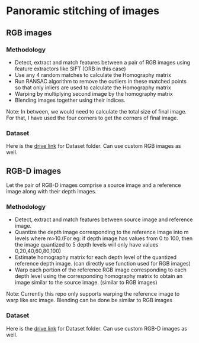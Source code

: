 # Panoramic stitching of images

## RGB images

### Methodology
* Detect, extract and match features between a pair of RGB images using feature extractors like SIFT (ORB in this case)
* Use any 4 random matches to calculate the Homography matrix
* Run RANSAC algorithm to remove the outliers in these matched points so that only inliers are used to calculate the Homography matrix
* Warping by multiplying second image by the homography matrix
* Blending images together using their indices.

Note: In between, we would need to calculate the total size of final image. For that, I have used the four corners to get the corners of final image. 

### Dataset
Here is the [drive link](https://drive.google.com/file/d/1sGatCBjhLzxrrQ501NiN0vqGWBr3qyw2/view) for Dataset folder. Can use custom RGB images as well.

## RGB-D images
Let the pair of RGB-D images comprise a source image and a reference image along with their depth images. 
### Methodology
* Detect, extract and match features between source image and reference image.
* Quantize the depth image corresponding to the reference image into m levels where m>10.(For eg: if depth image has values from 0 to 100, then the image quantized to 5 depth levels will only have values 0,20,40,60,80,100)
* Estimate homography matrix for each depth level of the quantized reference depth image. (can directly use function used for RGB images)
* Warp each portion of the reference RGB image corresponding to each depth level using the corresponding homography matrix to obtain an image similar to the source image. (similar to RGB images)


Note: Currently this repo only supports warping the reference image to warp like src image. Blending can be done be similar to RGB images
### Dataset
Here is the [drive link](https://drive.google.com/file/d/14e5UwvNMpWNjgP36_nf5EMCPdsmsV6lP/view) for Dataset folder. Can use custom RGB-D images as well.
